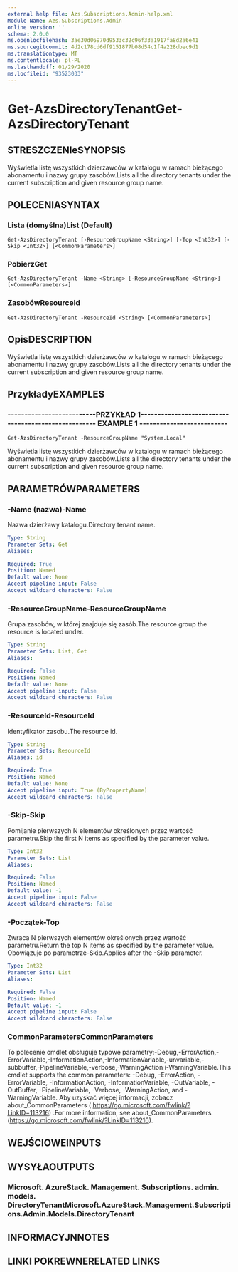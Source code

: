 ```yaml
---
external help file: Azs.Subscriptions.Admin-help.xml
Module Name: Azs.Subscriptions.Admin
online version: ''
schema: 2.0.0
ms.openlocfilehash: 3ae30d06970d9533c32c96f33a1917fa8d2a6e41
ms.sourcegitcommit: 4d2c178cd6df9151877b08d54c1f4a228dbec9d1
ms.translationtype: MT
ms.contentlocale: pl-PL
ms.lasthandoff: 01/29/2020
ms.locfileid: "93523033"
---
```

# <span data-ttu-id="70b76-101">Get-AzsDirectoryTenant</span><span class="sxs-lookup"><span data-stu-id="70b76-101">Get-AzsDirectoryTenant</span></span>

## <span data-ttu-id="70b76-102">STRESZCZENIe</span><span class="sxs-lookup"><span data-stu-id="70b76-102">SYNOPSIS</span></span>
<span data-ttu-id="70b76-103">Wyświetla listę wszystkich dzierżawców w katalogu w ramach bieżącego abonamentu i nazwy grupy zasobów.</span><span class="sxs-lookup"><span data-stu-id="70b76-103">Lists all the directory tenants under the current subscription and given resource group name.</span></span>

## <span data-ttu-id="70b76-104">POLECENIA</span><span class="sxs-lookup"><span data-stu-id="70b76-104">SYNTAX</span></span>

### <span data-ttu-id="70b76-105">Lista (domyślna)</span><span class="sxs-lookup"><span data-stu-id="70b76-105">List (Default)</span></span>
```
Get-AzsDirectoryTenant [-ResourceGroupName <String>] [-Top <Int32>] [-Skip <Int32>] [<CommonParameters>]
```

### <span data-ttu-id="70b76-106">Pobierz</span><span class="sxs-lookup"><span data-stu-id="70b76-106">Get</span></span>
```
Get-AzsDirectoryTenant -Name <String> [-ResourceGroupName <String>] [<CommonParameters>]
```

### <span data-ttu-id="70b76-107">Zasobów</span><span class="sxs-lookup"><span data-stu-id="70b76-107">ResourceId</span></span>
```
Get-AzsDirectoryTenant -ResourceId <String> [<CommonParameters>]
```

## <span data-ttu-id="70b76-108">Opis</span><span class="sxs-lookup"><span data-stu-id="70b76-108">DESCRIPTION</span></span>
<span data-ttu-id="70b76-109">Wyświetla listę wszystkich dzierżawców w katalogu w ramach bieżącego abonamentu i nazwy grupy zasobów.</span><span class="sxs-lookup"><span data-stu-id="70b76-109">Lists all the directory tenants under the current subscription and given resource group name.</span></span>

## <span data-ttu-id="70b76-110">Przykłady</span><span class="sxs-lookup"><span data-stu-id="70b76-110">EXAMPLES</span></span>

### <span data-ttu-id="70b76-111">--------------------------PRZYKŁAD 1--------------------------</span><span class="sxs-lookup"><span data-stu-id="70b76-111">-------------------------- EXAMPLE 1 --------------------------</span></span>
```
Get-AzsDirectoryTenant -ResourceGroupName "System.Local"
```

<span data-ttu-id="70b76-112">Wyświetla listę wszystkich dzierżawców w katalogu w ramach bieżącego abonamentu i nazwy grupy zasobów.</span><span class="sxs-lookup"><span data-stu-id="70b76-112">Lists all the directory tenants under the current subscription and given resource group name.</span></span>

## <span data-ttu-id="70b76-113">PARAMETRÓW</span><span class="sxs-lookup"><span data-stu-id="70b76-113">PARAMETERS</span></span>

### <span data-ttu-id="70b76-114">-Name (nazwa)</span><span class="sxs-lookup"><span data-stu-id="70b76-114">-Name</span></span>
<span data-ttu-id="70b76-115">Nazwa dzierżawy katalogu.</span><span class="sxs-lookup"><span data-stu-id="70b76-115">Directory tenant name.</span></span>

```yaml
Type: String
Parameter Sets: Get
Aliases: 

Required: True
Position: Named
Default value: None
Accept pipeline input: False
Accept wildcard characters: False
```

### <span data-ttu-id="70b76-116">-ResourceGroupName</span><span class="sxs-lookup"><span data-stu-id="70b76-116">-ResourceGroupName</span></span>
<span data-ttu-id="70b76-117">Grupa zasobów, w której znajduje się zasób.</span><span class="sxs-lookup"><span data-stu-id="70b76-117">The resource group the resource is located under.</span></span>

```yaml
Type: String
Parameter Sets: List, Get
Aliases: 

Required: False
Position: Named
Default value: None
Accept pipeline input: False
Accept wildcard characters: False
```

### <span data-ttu-id="70b76-118">-ResourceId</span><span class="sxs-lookup"><span data-stu-id="70b76-118">-ResourceId</span></span>
<span data-ttu-id="70b76-119">Identyfikator zasobu.</span><span class="sxs-lookup"><span data-stu-id="70b76-119">The resource id.</span></span>

```yaml
Type: String
Parameter Sets: ResourceId
Aliases: id

Required: True
Position: Named
Default value: None
Accept pipeline input: True (ByPropertyName)
Accept wildcard characters: False
```

### <span data-ttu-id="70b76-120">-Skip</span><span class="sxs-lookup"><span data-stu-id="70b76-120">-Skip</span></span>
<span data-ttu-id="70b76-121">Pomijanie pierwszych N elementów określonych przez wartość parametru.</span><span class="sxs-lookup"><span data-stu-id="70b76-121">Skip the first N items as specified by the parameter value.</span></span>

```yaml
Type: Int32
Parameter Sets: List
Aliases: 

Required: False
Position: Named
Default value: -1
Accept pipeline input: False
Accept wildcard characters: False
```

### <span data-ttu-id="70b76-122">-Początek</span><span class="sxs-lookup"><span data-stu-id="70b76-122">-Top</span></span>
<span data-ttu-id="70b76-123">Zwraca N pierwszych elementów określonych przez wartość parametru.</span><span class="sxs-lookup"><span data-stu-id="70b76-123">Return the top N items as specified by the parameter value.</span></span>
<span data-ttu-id="70b76-124">Obowiązuje po parametrze-Skip.</span><span class="sxs-lookup"><span data-stu-id="70b76-124">Applies after the -Skip parameter.</span></span>

```yaml
Type: Int32
Parameter Sets: List
Aliases: 

Required: False
Position: Named
Default value: -1
Accept pipeline input: False
Accept wildcard characters: False
```

### <span data-ttu-id="70b76-125">CommonParameters</span><span class="sxs-lookup"><span data-stu-id="70b76-125">CommonParameters</span></span>
<span data-ttu-id="70b76-126">To polecenie cmdlet obsługuje typowe parametry:-Debug,-ErrorAction,-ErrorVariable,-InformationAction,-InformationVariable,-unvariable,-subbuffer,-PipelineVariable,-verbose,-WarningAction i-WarningVariable.</span><span class="sxs-lookup"><span data-stu-id="70b76-126">This cmdlet supports the common parameters: -Debug, -ErrorAction, -ErrorVariable, -InformationAction, -InformationVariable, -OutVariable, -OutBuffer, -PipelineVariable, -Verbose, -WarningAction, and -WarningVariable.</span></span> <span data-ttu-id="70b76-127">Aby uzyskać więcej informacji, zobacz about_CommonParameters ( https://go.microsoft.com/fwlink/?LinkID=113216) .</span><span class="sxs-lookup"><span data-stu-id="70b76-127">For more information, see about_CommonParameters (https://go.microsoft.com/fwlink/?LinkID=113216).</span></span>

## <span data-ttu-id="70b76-128">WEJŚCIOWE</span><span class="sxs-lookup"><span data-stu-id="70b76-128">INPUTS</span></span>

## <span data-ttu-id="70b76-129">WYSYŁA</span><span class="sxs-lookup"><span data-stu-id="70b76-129">OUTPUTS</span></span>

### <span data-ttu-id="70b76-130">Microsoft. AzureStack. Management. Subscriptions. admin. models. DirectoryTenant</span><span class="sxs-lookup"><span data-stu-id="70b76-130">Microsoft.AzureStack.Management.Subscriptions.Admin.Models.DirectoryTenant</span></span>

## <span data-ttu-id="70b76-131">INFORMACYJN</span><span class="sxs-lookup"><span data-stu-id="70b76-131">NOTES</span></span>

## <span data-ttu-id="70b76-132">LINKI POKREWNE</span><span class="sxs-lookup"><span data-stu-id="70b76-132">RELATED LINKS</span></span>

